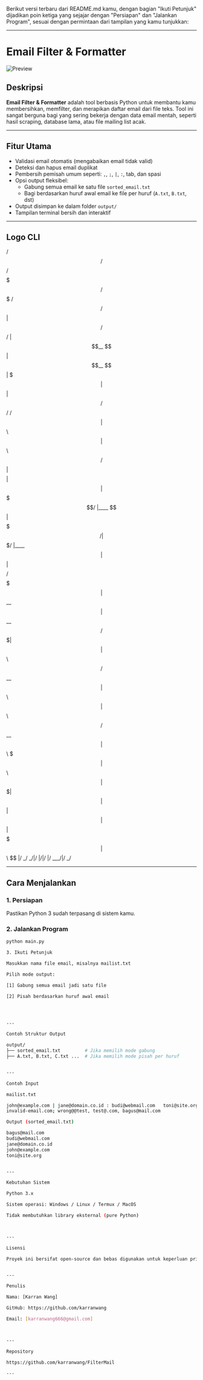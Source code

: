 Berikut versi terbaru dari README.md kamu, dengan bagian "Ikuti Petunjuk" dijadikan poin ketiga yang sejajar dengan "Persiapan" dan "Jalankan Program", sesuai dengan permintaan dari tampilan yang kamu tunjukkan:


---

# Email Filter & Formatter

![Preview](images.jpg)

## Deskripsi

**Email Filter & Formatter** adalah tool berbasis Python untuk membantu kamu membersihkan, memfilter, dan merapikan daftar email dari file teks. Tool ini sangat berguna bagi yang sering bekerja dengan data email mentah, seperti hasil scraping, database lama, atau file mailing list acak.

---

## Fitur Utama

- Validasi email otomatis (mengabaikan email tidak valid)
- Deteksi dan hapus email duplikat
- Pembersih pemisah umum seperti: `,`, `;`, `|`, `:`, tab, dan spasi
- Opsi output fleksibel:
  - Gabung semua email ke satu file `sorted_email.txt`
  - Bagi berdasarkan huruf awal email ke file per huruf (`A.txt`, `B.txt`, dst)
- Output disimpan ke dalam folder `output/`
- Tampilan terminal bersih dan interaktif

---

## Logo CLI

/$$   /$$           /$$$$$$$  /$$$$$$$            /$$   /$$ | $$  /$$/          | $$__  $$| $$__  $$          | $$$ | $$ | $$ /$$/   /$$$$$$ | $$  \ $$| $$  \ $$  /$$$$$$ | $$$$| $$ | $$$$$/   |____  $$| $$$$$$$/| $$$$$$$/ |____  $$| $$ $$ $$ | $$  $$    /$$$$$$$| $$__  $$| $$__  $$  /$$$$$$$| $$  $$$$ | $$\  $$  /$$__  $$| $$  \ $$| $$  \ $$ /$$__  $$| $$\  $$$ | $$ \  $$|  $$$$$$$| $$  | $$| $$  | $$|  $$$$$$$| $$ \  $$ |/  _/ _/|/  |/|/  |/ ___/|/  _/

---

## Cara Menjalankan

### 1. Persiapan

Pastikan Python 3 sudah terpasang di sistem kamu.

### 2. Jalankan Program

```bash
python main.py

3. Ikuti Petunjuk

Masukkan nama file email, misalnya mailist.txt

Pilih mode output:

[1] Gabung semua email jadi satu file

[2] Pisah berdasarkan huruf awal email




---

Contoh Struktur Output

output/
├── sorted_email.txt         # Jika memilih mode gabung
├── A.txt, B.txt, C.txt ...  # Jika memilih mode pisah per huruf


---

Contoh Input

mailist.txt

john@example.com | jane@domain.co.id : budi@webmail.com   toni@site.org
invalid-email.com; wrong@@test, test@.com, bagus@mail.com

Output (sorted_email.txt)

bagus@mail.com
budi@webmail.com
jane@domain.co.id
john@example.com
toni@site.org


---

Kebutuhan Sistem

Python 3.x

Sistem operasi: Windows / Linux / Termux / MacOS

Tidak membutuhkan library eksternal (pure Python)



---

Lisensi

Proyek ini bersifat open-source dan bebas digunakan untuk keperluan pribadi, pembelajaran, atau pengolahan data internal. Mohon sertakan atribusi jika digunakan secara publik atau dikembangkan lebih lanjut.


---

Penulis

Nama: [Karran Wang]

GitHub: https://github.com/karranwang

Email: [karranwang666@gmail.com]



---

Repository

https://github.com/karranwang/FilterMail

---
